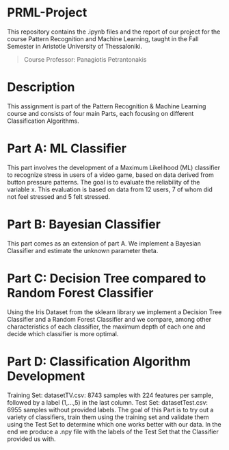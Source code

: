 # PRML-Project
This repository contains the .ipynb files and the report of our project for the course Pattern Recognition and Machine Learning, taught in the Fall Semester in Aristotle University of Thessaloniki.
> Course Professor: Panagiotis Petrantonakis 

# Description
This assignment is part of the Pattern Recognition & Machine Learning course and consists of four main Parts, each focusing on different Classification Algorithms.

# Part A: ML Classifier
This part involves the development of a Maximum Likelihood (ML) classifier to recognize stress in users of a video game, based on data derived from button pressure patterns. The goal is to evaluate the reliability of the variable x. This evaluation is based on data from 12 users, 7 of whom did not feel stressed and 5 felt stressed.

# Part B: Bayesian Classifier
This part comes as an extension of part A. We implement a Bayesian Classifier and estimate the unknown parameter theta.

# Part C: Decision Tree compared to Random Forest Classifier
Using the Iris Dataset from the sklearn library we implement a Decision Tree Classifier and a Random Forest Classifier and we compare, among other characteristics of each classifier, the maximum depth of each one and decide which classifier is more optimal.

# Part D: Classification Algorithm Development
Training Set: datasetTV.csv:
8743 samples with 224 features per sample, followed by a label (1,...,5) in the last column.
Test Set: datasetTest.csv:
6955 samples without provided labels.
The goal of this Part is to try out a variety of classifiers, train them using the training set and validate them using the Test Set to determine which one works better with our data. In the end we produce a .npy file with the labels of the Test Set that the Classifier provided us with.

